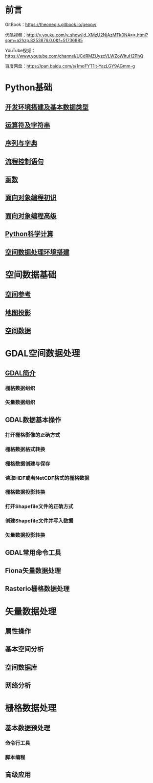 # 前言

GitBook：https://theonegis.gitbook.io/geopy/

优酷视频：http://v.youku.com/v_show/id_XMzU2NjAzMTk0NA==.html?spm=a2hzp.8253876.0.0&f=51736885

YouTube视频：https://www.youtube.com/channel/UCdRMZUyzcVLWZoWItuH2PhQ

百度网盘：https://pan.baidu.com/s/1moFYT1lt-YazLGY9AGmm-g

# Python基础

## [开发环境搭建及基本数据类型](https://blog.csdn.net/theonegis/article/details/54563801)

## [运算符及字符串](https://blog.csdn.net/theonegis/article/details/54563801)

## [序列与字典](https://blog.csdn.net/theonegis/article/details/54563801)

## [流程控制语句](https://blog.csdn.net/theonegis/article/details/54563801)

## [函数](https://blog.csdn.net/theonegis/article/details/54563801)

## [面向对象编程初识](https://blog.csdn.net/theonegis/article/details/54563801)

## [面向对象编程高级](https://blog.csdn.net/theonegis/article/details/54563801)

## [Python科学计算](https://blog.csdn.net/theonegis/article/details/54563801)

## [空间数据处理环境搭建](https://blog.csdn.net/theonegis/article/details/80089437)

# 空间数据基础

## [空间参考](https://blog.csdn.net/theonegis/article/details/80115357)

## [地图投影](https://blog.csdn.net/theonegis/article/details/80146986)

## [空间数据](https://blog.csdn.net/theonegis/article/details/80223590)

# GDAL空间数据处理

## [GDAL简介](https://blog.csdn.net/theonegis/article/details/80304873)

### 栅格数据组织

### 矢量数据组织

## GDAL数据基本操作

### 打开栅格影像的正确方式

### 栅格数据格式转换

### 栅格数据创建与保存

### 读取HDF或者NetCDF格式的栅格数据

### 栅格数据投影转换

### 打开Shapefile文件的正确方式

### 创建Shapefile文件并写入数据

### 矢量数据投影转换

## GDAL常用命令工具

## Fiona矢量数据处理

## Rasterio栅格数据处理

# 矢量数据处理

## 属性操作

## 基本空间分析

## 空间数据库

## 网络分析

# 栅格数据处理

## 基本数据预处理

### 命令行工具

### 脚本编程

## 高级应用



